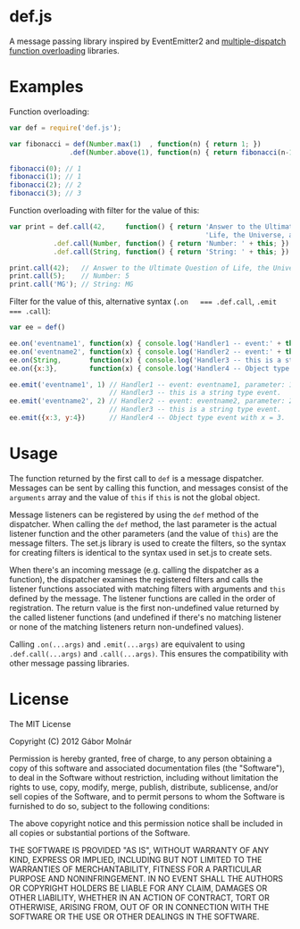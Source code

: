 def.js
======
A message passing library inspired by EventEmitter2 and
[multiple-dispatch function overloading](http://en.wikipedia.org/wiki/Multiple_dispatch)
libraries.

Examples
========

Function overloading:

```javascript
var def = require('def.js');

var fibonacci = def(Number.max(1)  , function(n) { return 1; })
               .def(Number.above(1), function(n) { return fibonacci(n-1) + fibonacci(n-2); });

fibonacci(0); // 1
fibonacci(1); // 1
fibonacci(2); // 2
fibonacci(3); // 3
```

Function overloading with filter for the value of this:

```javascript
var print = def.call(42,     function() { return 'Answer to the Ultimate Question of ' +
                                                 'Life, the Universe, and Everything'; })
           .def.call(Number, function() { return 'Number: ' + this; })
           .def.call(String, function() { return 'String: ' + this; })

print.call(42);   // Answer to the Ultimate Question of Life, the Universe, and Everything
print.call(5);    // Number: 5
print.call('MG'); // String: MG
```

Filter for the value of this, alternative syntax (`.on   === .def.call`, `.emit === .call`):

```javascript
var ee = def()

ee.on('eventname1', function(x) { console.log('Handler1 -- event:' + this + ', parameter:', x); });
ee.on('eventname2', function(x) { console.log('Handler2 -- event:' + this + ', parameter:', x); })
ee.on(String,       function(x) { console.log('Handler3 -- this is a string type event.'); })
ee.on({x:3},        function(x) { console.log('Handler4 -- Object type event with x = 3.'); })

ee.emit('eventname1', 1) // Handler1 -- event: eventname1, parameter: 1
                         // Handler3 -- this is a string type event.
ee.emit('eventname2', 2) // Handler2 -- event: eventname2, parameter: 2
                         // Handler3 -- this is a string type event.
ee.emit({x:3, y:4})      // Handler4 -- Object type event with x = 3.
```

Usage
=====

The function returned by the first call to `def` is a message dispatcher.
Messages can be sent by calling this function, and messages consist of the
`arguments` array and the value of `this` if `this` is not the global object.

Message listeners can be registered by using the `def` method of the
dispatcher. When calling the `def` method, the last parameter is the actual
listener function and the other parameters (and the value of `this`) are
the message filters. The set.js library is used to create the filters, so the
syntax for creating filters is identical to the syntax used in set.js to create
sets.

When there's an incoming message (e.g. calling the dispatcher as a function),
the dispatcher examines the registered filters and calls the listener functions
associated with matching filters with arguments and `this` defined by the
message. The listener functions are called in the order of registration. The
return value is the first non-undefined value returned by the called listener
functions (and undefined if there's no matching listener or none of the matching
listeners return non-undefined values).

Calling `.on(...args)` and `.emit(...args)` are equivalent to using
`.def.call(...args)` and `.call(...args)`. This ensures the compatibility with
other message passing libraries.

License
=======
The MIT License

Copyright (C) 2012 Gábor Molnár

Permission is hereby granted, free of charge, to any person obtaining a copy of
this software and associated documentation files (the "Software"), to deal in
the Software without restriction, including without limitation the rights to
use, copy, modify, merge, publish, distribute, sublicense, and/or sell copies
of the Software, and to permit persons to whom the Software is furnished to do
so, subject to the following conditions:

The above copyright notice and this permission notice shall be included in all
copies or substantial portions of the Software.

THE SOFTWARE IS PROVIDED "AS IS", WITHOUT WARRANTY OF ANY KIND, EXPRESS OR
IMPLIED, INCLUDING BUT NOT LIMITED TO THE WARRANTIES OF MERCHANTABILITY,
FITNESS FOR A PARTICULAR PURPOSE AND NONINFRINGEMENT. IN NO EVENT SHALL THE
AUTHORS OR COPYRIGHT HOLDERS BE LIABLE FOR ANY CLAIM, DAMAGES OR OTHER
LIABILITY, WHETHER IN AN ACTION OF CONTRACT, TORT OR OTHERWISE, ARISING FROM,
OUT OF OR IN CONNECTION WITH THE SOFTWARE OR THE USE OR OTHER DEALINGS IN THE
SOFTWARE.


